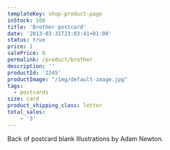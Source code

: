 ```yaml
---
templateKey: shop-product-page
inStock: 100
title: 'Brother postcard'
date: '2013-03-31T23:03:41+01:00'
status: true
price: 1
salePrice: 0
permalink: /product/brother
description: ''
productId: '2245'
productImage: "/img/default-image.jpg"
tags:
  - postcards
size: card
product_shipping_class: letter
total_sales:
    - '3'
---
```

Back of postcard blank Illustrations by Adam Newton.